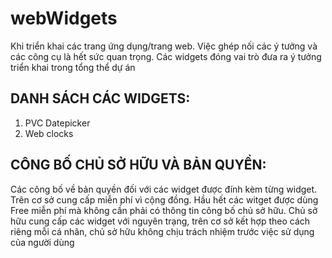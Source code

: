# webWidgets
Khi triển khai các trang ứng dụng/trang web. Việc ghép nối các ý tưởng và các công cụ là hết sức quan trọng. Các widgets đóng vai trò đưa ra ý tưởng triển khai trong tổng thể dự án

## DANH SÁCH CÁC WIDGETS:
1. PVC Datepicker
2. Web clocks

## CÔNG BỐ CHỦ SỞ HỮU VÀ BẢN QUYỀN:
  Các công bố về bản quyền đối với các widget được đính kèm từng widget. Trên cơ sở cung cấp miễn phí vì cộng đồng. Hầu hết các witget được dùng Free miễn phí mà không cần phải có thông tin công bố chủ sở hữu. Chủ sở hữu cung cấp các widget với nguyên trạng, trên cơ sở kết hợp theo cách riêng mỗi cá nhân, chủ sở hữu không chịu trách nhiệm trước việc sử dụng của người dùng


